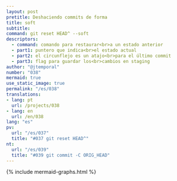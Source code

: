 ```yaml
---
layout: post
pretitle: Deshaciendo commits de forma
title: soft
subtitle:
command: git reset HEAD^ --soft
descriptors:
  - command: comando para restaurar<br>a un estado anterior
  - part1: puntero que indica<br>el estado actual
  - part2: el circunflejo es un atajo<br>para el último commit
  - part3: flag para guardar los<br>cambios en staging
author: "@jtemporal"
number: "038"
mermaid: true
use_static_image: true
permalink: "/es/038"
translations:
- lang: pt
  url: /projects/038
- lang: en
  url: /en/038
lang: "es"
pv:
  url: "/es/037"
  title: "#037 git reset HEAD^"
nt:
  url: "/es/039"
  title: "#039 git commit -C ORIG_HEAD"
---
```


{% include mermaid-graphs.html %}
